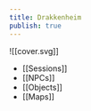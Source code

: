 ```yaml
---
title: Drakkenheim
publish: true
---
```

![[cover.svg]]
- [[Sessions]]
- [[NPCs]]
- [[Objects]]
- [[Maps]]
